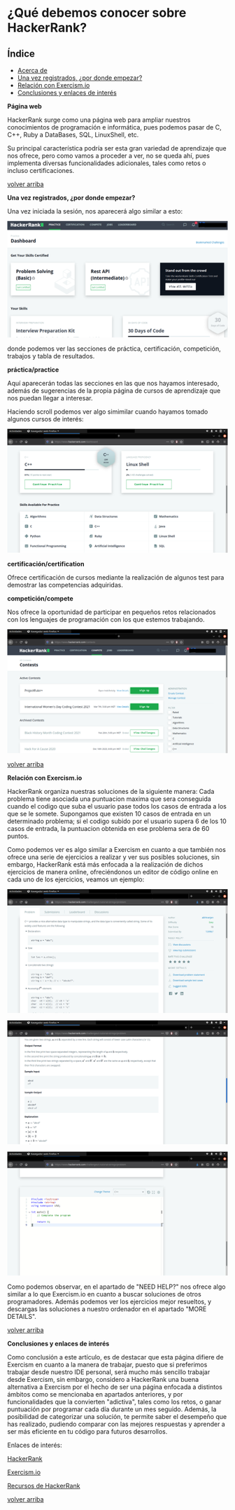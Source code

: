 <a name= "top"></a>
# ¿Qué debemos conocer sobre HackerRank?

## Índice

* [Acerca de](#id0)
* [Una vez registrados, ¿por donde empezar?](#id1)
* [Relación con Exercism.io](#id2)
* [Conclusiones y enlaces de interés](#id3)

<a name="id0"></a>
**Página web**

HackerRank surge como una página web para ampliar nuestros conocimientos de programación e informática, pues podemos pasar de C, C++, Ruby a DataBases, SQL, LinuxShell, etc.

Su principal característica podría ser esta gran variedad de aprendizaje que nos ofrece, pero como vamos a proceder a ver, no se queda ahí, pues implementa diversas funcionalidades adicionales, tales como retos o incluso certificaciones.

[volver arriba](#top)

<a name="id1"></a>
**Una vez registrados, ¿por donde empezar?**

Una vez iniciada la sesión, nos aparecerá algo similar a esto:

![imagen](img/1.jpg)

donde podemos ver las secciones de práctica, certificación, competición, trabajos y tabla de resultados.

**práctica/practice**

Aquí aparecerán todas las secciones en las que nos hayamos interesado, además de sugerencias de la propia página de cursos de aprendizaje que nos puedan llegar a interesar.

Haciendo scroll podemos ver algo simimilar cuando hayamos tomado algunos cursos de interés:

![imagen](img/2.jpg)


**certificación/certification**

Ofrece certificación de cursos mediante la realización de algunos test para demostrar las competencias adquiridas.

**competición/compete**

Nos ofrece la oportunidad de participar en pequeños retos relacionados con los lenguajes de programación con los que estemos trabajando.

![imagen](img/3.jpg)

[volver arriba](#top)

<a name="id2"></a>
**Relación con Exercism.io**

HackerRank organiza nuestras soluciones de la siguiente manera:
Cada problema tiene asociada una puntuacion maxima que sera conseguida cuando el codigo que suba el usuario pase todos los casos de entrada a los que se le somete.
Supongamos que existen 10 casos de entrada en un determinado problema; si el codigo subido por el usuario supera 6 de los 10 casos de entrada, la puntuacion obtenida en ese problema sera de 60 puntos.

Como podemos ver es algo similar a Exercism en cuanto a que también nos ofrece una serie de ejercicios a realizar y ver sus posibles soluciones, sin embargo, HackerRank está más enfocada a la realización de dichos ejercicios de manera online, ofreciéndonos un editor de código online en cada uno de los ejercicios, veamos un ejemplo:

![imagen](img/4.jpg)

![imagen](img/5.jpg)

![imagen](img/6.jpg)

Como podemos observar, en el apartado de "NEED HELP?" nos ofrece algo similar a lo que Exercism.io en cuanto a buscar soluciones de otros programadores. Además podemos ver los ejercicios mejor resueltos, y descargas las soluciones a nuestro ordenador en el apartado "MORE DETAILS".


[volver arriba](#top)

<a name="id3"></a>
**Conclusiones y enlaces de interés**

Como conclusión a este artículo, es de destacar que esta página difiere de Exercism en cuanto a la manera de trabajar, puesto que si preferimos trabajar desde nuestro IDE personal, será mucho más sencillo trabajar desde Exercism, sin embargo, considero a HackerRank una buena alternativa a Exercism por el hecho de ser una página enfocada a distintos ámbitos como se mencionaba en apartados anteriores, y por funcionalidades que la convierten "adictiva", tales como los retos, o ganar puntuación por programar cada día durante un mes seguido. Además, la posibilidad de categorizar una solución, te permite saber el desempeño que has realizado, pudiendo comparar con las mejores respuestas y aprender a ser más eficiente en tu código para futuros desarrollos.

Enlaces de interés:

[HackerRank](www.hackerrank.com)

[Exercism.io](www.exercism.io)

[Recursos de HackerRank](https://www.hackerrank.com/resources/?h_r=developer_skills_platform&h_l=header#guides)

[volver arriba](#top)